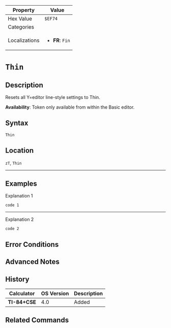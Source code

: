 | Property      | Value |
|---------------|-------|
| Hex Value     | `$EF74`|
| Categories    | <ul></ul> |
| Localizations | <ul><li><b>FR</b>: `Fin`</li></ul> |

# `Thin`

## Description
Resets all Y=editor line-style settings to Thin.


<b>Availability</b>: Token only available from within the Basic editor.

## Syntax
`Thin`

## Location
`zT`, `Thin`
<hr>

## Examples

Explanation 1
```ti-basic
code 1
```
---
Explanation 2
```ti-basic
code 2
```

## Error Conditions


## Advanced Notes


## History
| Calculator | OS Version | Description |
|------------|------------|-------------|
| <b>TI-84+CSE</b> | 4.0 | Added

## Related Commands

    